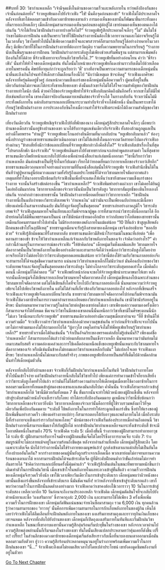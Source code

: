 ##บทที่ 30: วิชากำแพงเหล็ก
“เจ้ามีจุดแข็งในด้านของความเร็วและพลังภายใน ทว่าพลังป้องกันของเจ้านั้นอ่อนด้อยยิ่ง” จ้าวหยูเฟ่ยมองไปยังจ้าวเฟิง
“ใช่! นั่นคือจุดอ่อนของข้า” จ้าวเฟิงไม่ได้ประหลาดใจ หลังจากที่เขาได้หลอมรวมเข้ากับดวงตาซ้ายของเขาแล้ว การมองเห็นของเขานั้นก็พัฒนาขึ้นกระทั่งมองเห็นรายละเอียดเล็กๆ เมื่อเด็กหนุ่มสามารถมองเห็นจุดอ่อนของคู่ต่อสู้ได้ เขาย่อมมองเห็นของตนเองได้เช่นกัน
“เจ้าได้เรียนวิชาฝึกฝนร่างกายบ้างหรือไม่?” จ้าวหยูเฟ่ยรู้สึกประหลาดใจเล็กๆ
“ไม่”
มันไม่ใช่ว่าเขาไม่ต้องการฝึกฝน แต่เป็นเพราะวิชาที่ใช้ฝึกฝนร่างกายนั้นต้องใช้เวลายาวนานและไม่อาจเรียนรู้ได้ในเวลาสั้นๆ
วิชาโดยทั่วไปนั้นใช้เพียงความเข้าใจและพรสวรรค์ก็สามารถเรียนรู้ได้อย่างง่ายดายในเวลาสั้นๆ มีเพียงวิชาที่ใช้ในการฝึกฝนร่างกายที่ต้องการวัตถุดิบ รวมทั้งความพยายามในการเรียนรู้
“ร่างกายนับเป็นพื้นฐานของการฝึกตน วิชาฝึกฝนร่างกายระดับสูงไม่เพียงช่วยเสริมพื้นฐาน แต่สามารถเพิ่มพลังป้องกันให้ได้ด้วย พี่จ้าวเฟิงอยากจะเรียนสักวิชาหรือไม่..?” จ้าวหยูเฟ่ยยิ้มอย่างอ่อนโยน
คำว่า ‘พี่จ้าวเฟิง’ นั้นทำให้หัวใจของเด็กหนุ่มเต้น ทันใดนั้นใบหน้าของจ้าวหยูเฟ่ยก็แดงซ่านราวกับเต็มไปด้วยเลือด ภายในพรรคนั้น ศิษย์ที่อายุแก่กว่าจะถูกเรียกว่า ‘พี่’ บางทีอาจเป็นเพราะความสามารถของเด็กหนุ่มนั้นน่าตื่นตะลึงเกินไปจนทำให้เด็กสาวลืมเลือนเรื่องนี้ไป
“นับว่ามีเหตุผล ข้าจะคิดดู” จ้าวเฟิงผงกศีรษะหลังจากที่ครุ่นคิดอยู่ชั่วครู่ ก่อนหน้าความแข็งแกร่งของเด็กหนุ่มนั้นคือความเร็ว ผู้คนที่อยู่ในขั้นเดียวกันย่อมไม่อาจแตะได้กระทั่งชายเสื้อของเขา ดังนั้นแล้วเขาจึงไม่ได้ใส่ใจความสำคัญของวิชาฝึกฝนร่างกายเท่าใดนัก
บัดนี้ ด้วยคำใบ้ของจ้าวหยูเฟ่ยทำให้จ้าวเฟิงกลับมาคิดถึงมันอีกครั้ง หากเขาไม่ได้มีไพ่ลับเช่นพลังภายใน เขาคงไม่อาจป้องกันคมดาบเหมันต์ของจ้าวยี่จางได้
ในทางกลับกัน จ้าวเยว่นั้นไม่มีกระทั่งพลังภายใน แต่กลับสามารถแลกเปลี่ยนกระบวนท่ากับจ้าวยี่จางได้พักหนึ่ง นั่นเป็นเพราะเขาได้เรียนรู้วิชาฝึกฝนร่างกาย
การประลองกับซินโทงเมื่อวานทำให้จ้าวเฟิงตระหนักได้ถึงความสำคัญของวิชาฝึกฝนร่างกาย

เที่ยงวันเดียวกัน
จ้าวหยูเฟ่ยเชิญจ้าวเฟิงไปยังที่พักของนาง เด็กหนุ่มรู้สึกประหลาดใจเล็กๆ เมื่อพบว่าบ้านของเด็กสาวนั้นอยู่ข้างบ้านของเขา นางได้รับการดูแลเช่นเดียวกับจ้าวเฟิง ทั้งสองล้วนถูกดูแลเป็นอย่างดีโดยพรรค
“ท่านปู่!” จ้าวหยูเฟ่ยตะโกนอย่างยินดียามที่นางกลับบ้าน
“หยูเฟ่ยกลับมาแล้ว” ห้องๆ หนึ่งปรากฏร่างของชายชราแขนเดียวเดินออกมา เขาไม่ได้เอ่ยสิ่งใดนอกจากตวัดสายตาไปมองจ้าวเฟิงอย่างผ่านๆ
“ข้าสงสัยยิ่งนักว่าข้อแลกเปลี่ยนที่จ้าวหยูเฟ่ยกล่าวถึงคือสิ่งใด?” จ้าวเฟิงกลับเข้าเรื่องในที่สุด
“โปรดรอสักพัก น้องจ้าวเฟิง” จ้าวหยูเฟ่ยเดินตรงไปยังชายชราก่อนจะเอ่ยคำพูดสองสามคำ
ในที่สุดชายชราแขนเดียวก็พยักหน้าและกลับไปยังห้องเพื่อนำหนังสือเก่าแก่เล่มหนึ่งออกมา
“วิชานี้เรียกว่าวิชากำแพงเหล็ก มันค่อนข้างเป็นที่รู้จักในทวีปเมฆา เรียกได้ว่ายอดเยี่ยมกว่ากายาเหล็กของจ้าวเยว่เสียอีก” ชายชราแขนเดียวถอนหายใจอย่างแผ่วเบายามที่ยื่นหนังสือเล่มนั้นให้จ้าวหยูเฟ่ย
จ้าวเฟิงสำนึกขึ้นได้ในทันทีว่าคู่ปู่หลานคู่นี้ย่อมวางแผนรวมทั้งรับรู้ถึงผลประโยชน์ที่ได้จากวิชาลมหายใจตัดอากาศแล้ว
เหตุผลที่ทำให้นางอยากฝึกซ้อมกับจ้าวเฟิงนั้นเพื่อที่จะแสดงให้เห็นว่าเขายังขาดความแข็งแกร่งของร่างกาย จากนั้นจึงสร้างข้อต่อรองขึ้น
“วิชากำแพงเหล็ก?” จ้าวเฟิงพึมพำอย่างแผ่วเบา เขาไม่เคยได้ยินผู้ใดเอ่ยถึงมันมาก่อน วิชากายาเหล็กของจ้าวเยว่นั้นนับเป็นวิชารดับสูง วิชากายาสัมฤทธิ์ของซินโทงเองก็เช่นกัน
จากคำกล่าวของชายชรานั้น วิชาฝึกฝนร่างกายนี้ยอดเยี่ยมกว่าวิชากายาเหล็ก
“วิชาฝึกฝนร่างกายนี่เป็นฉบับง่ายของวิชาระดับเทพเจ้า ‘กำแพงเงิน’ แม้ว่ามันจะเป็นเพียงฉบับง่ายและมีเนื้อหาเพียงแค่หนึ่งในสามจากต้นฉบับ มันก็ยังถูกจัดอยู่ในขั้นสุดยอด” ชายชราเอ่ยอย่างภาคภูมิใจ
วิชาระดับเทพเจ้า? จ้าวเฟิงสูดลมหายใจเย็นเยียบและเริ่มพิจารณาผู้พูด การที่สามารถนำวิชาระดับนี้ออกมาได้ อีกฝ่ายย่อมไม่ได้มีพื้นเพธรรมดาเป็นแน่
เขาใช้นัยน์ตาซ้ายมองอีกฝ่าย ทว่ากลับพบว่าโลหิตของชายชรานั้นเหมือนกับคนธรรมดาทั่วไปเท่านั้น ไม่มีร่องรอยของพลังภายในแม้แต่น้อย
“10 ปีที่แล้ว ข้าสูญเสียพลังฝึกตนของข้าไปในอุบัติเหตุ” ชายชราดูเหมือนจะรับรู้ถึงสายตาของเด็กหนุ่ม เขาจึงเอ่ยอธิบาย
“ขออภัยด้วย” จ้าวเฟิงรู้สึกผิดขณะที่รั้งสายตากลับ
ชายชราแขนเดียวมีสีหน้าไร้อารมณ์ในขณะที่เอ่ยต่อ
“เพื่อหลานสาวของข้า ข้าจะให้วิชากำแพงเหล็กแก่เจ้าแลกกับวิชาพลังภายในของเจ้า เจ้าคิดว่าอย่างไร?” คำกล่าวนี้ล้วนอยู่ในการคาดการณ์ของจ้าวเฟิง
“ให้ข้าคิดก่อน” เด็กหนุ่มเริ่มชั่งผลดีผลเสีย
วิชาลมหายใจตัดอากาศนั้นเป็นวิชาพลังภายในเพียงอย่างเดียวและสามารถจัดได้ว่าเหนือกว่าวิชาระดับสูงได้โดยง่าย อาจเรียกได้ว่าไม่ด้อยไปกว่าวิชาระดับสุดยอดเลยแม้แต่น้อย ทว่าวิชานี้ต้องใช้ร่วมกับวิชานภาลอยล่องจึงจะสามารถใช้ได้จนสุดขีดความสามารถ
แน่นอนว่าวิชากำแพงเหล็กก็ไม่นับว่าแย่ มันคือฉบับง่ายของวิชาระดับเทพเจ้าและจัดอยู่ในขั้นสุดยอดของวิชาระดับสูง ไม่ห่างไกลจากวิชาระดับสุดยอดเท่าใด
เมื่อคิดถึงตอนนี้ เด็กหนุ่มก็ได้คำตอบ
“ได้” จ้าวเฟิงพยักหน้าก่อนจะขอให้จ้าวหยูเฟ่ยนำกระดาษมาให้เขา หลังจากนั้นเด็กหนุ่มจึงได้เขียนรายละเอียดวิชาลมหายใจตัดอากาศลงไป
เด็กหนุ่มเขียนลงไปเฉพาะส่วนของวิชาลมหายใจตัดอากาศ แต่ไม่ได้เขียนสิ่งใดที่จะโยงไปถึงวิชานภาลอยล่องได้ นั่นหมายความว่าจ้าวหยูเฟ่ยจะได้ไปเพียงวิชาพลังภายใน แต่ไม่ได้ส่วนที่เกี่ยวข้องกับวิชานภาลอยล่องไป
หลังจากที่เขียนเสร็จ จ้าวเฟิงและจ้าวหยูเฟ่ยจึงแลกเปลี่ยนวิชากัน
ชายชรานำวิชาลมหายใจตัดอากาศไปก่อนเริ่มพิจารณามัน จ้าวเฟิงใช้ดวงตาซ้ายในการกวาดตาอ่านรายละเอียดของวิชากำแพงเหล็กเช่นกัน เขามีวิชานับร้อยอยู่ในศีรษะ นั่นย่อมหมายความว่าความรู้ในด้านวิชาต่อสู้ของเขาย่อมไม่เลว
เขาเพียงแค่กวาดตามองครั้งเดียวก็สามารถจดจำได้ทั้งหมด ชัดเจนว่าวิชาในมือของเขาตอนนี้นั้นเหนือกว่าวิชาที่เขามีในศีรษะตอนนี้นัก
“ไม่เลว วิชานี่เหมาะกับจ้าวหยูเฟ่ย” ชายชราแขนเดียวเอ่ยอย่างมีความสุขเมื่อเขาอ่านจบ
“ฮี่ฮี่ ข้ายินดีให้ความร่วมมือ” จ้าวเฟิงวางตำราวิชากำแพงเหล็กลงด้วยความสุขเช่นกัน
ทว่าก่อนที่จ้าวเฟิงจะจากไปนั้น เขาไม่อาจห้ามตนเองไม่ให้ถามออกไปได้
“ผู้อาวุโส เหตุใดท่านจึงไม่ให้พี่หยูเฟ่ยเรียนรู้วิชากำแพงเหล็ก?”
ชายชราหัวเราเมื่อได้ยินเช่นนั้น
“เจ้าเป็นอัจฉริยะของพรรคแต่กลับไม่รู้เช่นนั้นรึ? เพียงแค่ชื่อ ‘กำแพงเหล็ก’ ก็สามารถบอกได้แล้วว่าผิวย่อมกลับกลายเป็นแข็งราวเหล็ก นั่นหมายความว่ามันย่อมไม่เหมาะสมกับสตรี ความคล่องแคล่วและการใช้เคล็ดอ่อนเหนือแข็งของหยูเฟ่ยนั้นเหมาะกับวิชาลมหายใจตัดอากาศของเจ้า หรือมิเช่นนั้นข้าคงไม่ยอมแลกวิชากำแพงเหล็กกับมัน”
ไม่แปลกใจเลย จ้าวเฟิงผงกศีรษะ วิชากำแพงเหล็กนั้นไม่เหมาะกับสตรีจริงๆ ภาพของหยูเฟ่ยที่กลายเป็นสตรีที่เต็มไปด้วยมัดกล้ามนั้นทำให้เด็กหนุ่มตัวสั่น

หลังจากที่กลับไปยังบ้านของเขา จ้าวเฟิงก็เริ่มฝึกฝนวิชากำแพงเหล็กในทันที วิชาฝึกฝนร่างกายโดยทั่วไปนั้นเข้าใจง่าย แต่วิชาฝึกฝนร่างกายนี้กลับไม่ใช่วิชาทั่วไป เพียงแค่การทำความเข้าใจก็ยากเสียยิ่งกว่าวิชาระดับสูงโดยทั่วไปแล้ว
ทว่ามันก็ไม่ได้สร้างความลำบากให้เด็กหนุ่มเมื่อเขาใช้ดวงตาซ้ายในการหลอมรวมเนื้อหาทั้งหมดเข้าสู่สมองของเขาและแสดงมันกลับไปมา
ค่ำคืนนั้น จ้าวเฟิงก็สามารถก้าวเข้าสู่วิชากำแพงเหล็กได้ วิชานี้มีด้วยกันทั้งหมด 7 ขั้น
ขั้นแรกนั้นจะทำให้ผิวหนังของผู้ฝึกแข็งขึ้น หลังจากที่เข้าสู่ระดับสามผิวหนังก็จะแข็งราวกับโลหะ ทำได้กระทั่งป้องกันคมดาบ ดูเหมือนว่าวิชานี้ซับซ้อนกว่าวิชากายาเหล็กของจ้าวเยว่ยิ่งนัก
วิชากายาเหล็กของจ้าวเยว่นั้นคือการที่ผู้ใช้รวบรวมพลังมาไว้ที่จุดเดียวกันเพื่อป้องกันคมดาบ
“ระดับสี่ ใช้พลังภายในในการทำให้กระดูกแข็งแกร่งขึ้น ซึ่งทำให้แรงของผู้ฝึกเพิ่มขึ้นอย่างรวดเร็ว เพียงแค่ร่างกายเปล่าๆ ก็สามารถตอบโต้กับอาวุธและพลังภายในได้ เมื่อถึงระดับนี้ทั้งร่างกายจะแข็งแกร่งราวกับกำแพงโลหะ”
นัยน์ตาของจ้าวเฟิงเริ่มส่องประกายเมื่ออ่านถึงตอนนี้
วิชาฝึกฝนร่างกายนี้สามารถเพิ่มแรงให้กับผู้ฝึกได้
หากข้าฝึกฝนวิชากำแพงเหล็กจนกระทั่งเข้าระดับสี่ ข้าจะมีโอกาสติดหนึ่งในสามถึง 70% จ้าวเฟิงคิด
ระดับ 5: เมื่อถึงขั้นนี้ ร่างกายของผู้ฝึกสามารถทำลายอาวุธได้
ระดับ 6: ผู้ฝึกสามารถรับการโจมตีจากผู้ฝึกตนขั้นเจ็ดได้โดยไร้ซึ่งอาการบาดเจ็บ
ระดับ 7: ร่างสมบูรณ์ที่จะไม่ละลายแม้จอยู่ในความร้อนถึงขีดสุด
หลังจากอ่านส่วนที่เหลือ เด็กหนุ่มก็รู้สึกตะลึง โดยเฉพาะระดับเจ็ด นับได้ว่าร่างกายนั้นไม่ใช่ร่างกายของมนุษย์แล้ว!
ถูกส่งเข้าเตาเผาแต่กลับไม่เป็นอันใด เรื่องบ้าบออันใดกัน? หากร่างกายของคนผู้นั้นยังถูกสร้างจากเลือดเนื้อ พวกเขาย่อมไม่อาจทนทานความร้อนของเตาเผาได้
หากสามารถฝึกฝนได้จนเข้าระดับเจ็ด ผู้ที่มีระดับฝึกตนต่ำกว่าขั้นเก้าย่อมไม่อาจทำอันตรายได้
“ข้าคิดว่าการแลกเปลี่ยนครั้งนี้คุ้มค่าแล้ว” จ้าวเฟิงรู้สึกตื่นเต้นในขณะที่พยายามหนักขึ้นกว่าเดิมเท่าตัวในการฝึกฝนวิชานี้ เมื่อเขาเข้าใจในพลังภายในแลทะลวงเข้าสู่ขั้นสี่แล้ว ความเร็วการฝึกฝนของเด็กหนุ่มจึงรวดเร็วยิ่งนัก
เขาใช้เวลาเพียงวันเดียวในการเข้าสู่ระดับแรก
เด็กหนุ่มพบว่าผิวหนังของเขานั้นแข็งแกร่งขึ้นหลังจากที่เข้าระดับแรก
นี่มันชัดเจนยิ่ง!
ทว่าหลังจากที่เขาเข้าสู่ระดับแรกแล้ว เขาก็พบว่าความเร็วในการฝึกนั้นลดต่ำลงอย่างมาก
จ้าวเฟิงคาดว่าเขาคงต้องใช้เวลาราวๆ 10 วันในการเข้าสู่ระดับสอง
เหลือเวลาอีก 10 วันก่อนจะถึงงานประลองหลัก จ้าวเฟิงคิด เด็กหนุ่มตัดสินใจที่จะกลับไปยังตำหนักยาและซื้อ ‘ผงเสริมกาย’ ซึ่งราคาถุงล่ะ 2,000 เงิน และสามารถใช้ได้เพียง 3 ครั้งเพื่อเพิ่มความเร็วในการฝึกของเขา
เด็กหนุ่มกัดฟันแน่นขณะจ่ายเงินซื้อมาสามถุง รวม 6,000 เงิน
ทุกคนล้วนรู้ว่าความสามารถของ ‘ยาวายุ’ นั้นคือการเพิ่มความสามารถในการกักเก็บพลังภายในของผู้กิน
เห็นได้เลยว่าจ้าวเฟิงไม่ได้ลืมเลือนที่จะฝึกฝนพลังภายในของเขา
ผงเสริมกายสามถุงและยาวายุกินเงินเก็บของเขาจนหมด
หลังจากที่กลับไปยังบ้านของเขา เด็กหนุ่มก็เปิดถุงผงเสริมกายในทันทีและเริ่มฝึกฝนวิชากำแพงเหล็ก ในขณะที่เขาอาบผงยานั้นความรู้สึกอุ่นร้อนเริ่มปะทุขึ้นในร่างของเขา
หลังจากเวลาผ่านไป ความรู้สึกพลุ่งพล่านนั้นก็เริ่มจมลงในร่างของเขา ทันใดนั้นเสียงแปลกประหลาดทว่าคุ้นเคยก็ดังขึ้น
เปรี้ยะ! เปรี้ยะ!
ในส่วนลึกของดวงตาซ้ายของเด็กหนุ่มเริ่มส่งเสียงราวกับเนื้อที่นาบลงบนเตาออกมาเมื่อมันหลอมรวมกับตัวยา
ฮู่ววว
ความรู้สึกร้อนประหลาดหมุนวนอยู่ในร่างกายพร้อมเพิ่มความเร็วในการฝึกฝนของเขา
“นี่...” จ้าวเฟิงตะลึงแต่ไม่ยอมเสียเวลาไปโดยเปล่าประโยชน์ เขายังคงดูดซึมพลังงานที่อยู่ในตัวยา



[Go To Next Chapter]( ./31.md)